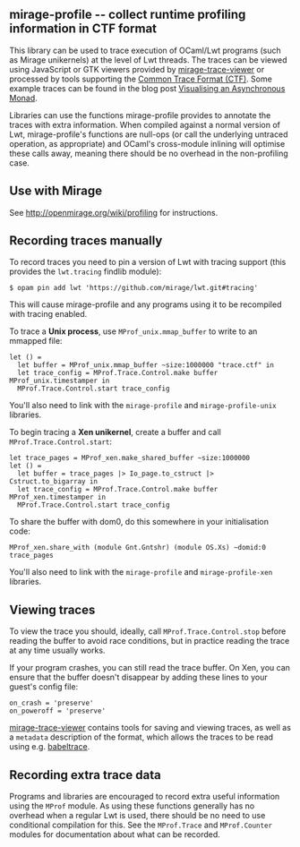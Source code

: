 ## mirage-profile -- collect runtime profiling information in CTF format

This library can be used to trace execution of OCaml/Lwt programs (such as Mirage unikernels) at the level of Lwt threads.
The traces can be viewed using JavaScript or GTK viewers provided by [mirage-trace-viewer][] or processed by tools supporting the [Common Trace Format (CTF)][ctf].
Some example traces can be found in the blog post [Visualising an Asynchronous Monad](http://roscidus.com/blog/blog/2014/10/27/visualising-an-asynchronous-monad/).

Libraries can use the functions mirage-profile provides to annotate the traces with extra information.
When compiled against a normal version of Lwt, mirage-profile's functions are null-ops (or call the underlying untraced operation, as appropriate) and OCaml's cross-module inlining will optimise these calls away, meaning there should be no overhead in the non-profiling case.


## Use with Mirage

See http://openmirage.org/wiki/profiling for instructions.

## Recording traces manually

To record traces you need to pin a version of Lwt with tracing support (this provides the `lwt.tracing` findlib module):

    $ opam pin add lwt 'https://github.com/mirage/lwt.git#tracing'

This will cause mirage-profile and any programs using it to be recompiled with tracing enabled.

To trace a **Unix process**, use `MProf_unix.mmap_buffer` to write to an mmapped file:

    let () =
      let buffer = MProf_unix.mmap_buffer ~size:1000000 "trace.ctf" in
      let trace_config = MProf.Trace.Control.make buffer MProf_unix.timestamper in
      MProf.Trace.Control.start trace_config

You'll also need to link with the `mirage-profile` and `mirage-profile-unix` libraries.

To begin tracing a **Xen unikernel**, create a buffer and call `MProf.Trace.Control.start`:

    let trace_pages = MProf_xen.make_shared_buffer ~size:1000000
    let () = 
      let buffer = trace_pages |> Io_page.to_cstruct |> Cstruct.to_bigarray in
      let trace_config = MProf.Trace.Control.make buffer MProf_xen.timestamper in
      MProf.Trace.Control.start trace_config

To share the buffer with dom0, do this somewhere in your initialisation code:

    MProf_xen.share_with (module Gnt.Gntshr) (module OS.Xs) ~domid:0 trace_pages

You'll also need to link with the `mirage-profile` and `mirage-profile-xen` libraries.

## Viewing traces

To view the trace you should, ideally, call `MProf.Trace.Control.stop` before reading the buffer to avoid race conditions, but in practice reading the trace at any time usually works.

If your program crashes, you can still read the trace buffer.
On Xen, you can ensure that the buffer doesn't disappear by adding these lines to your guest's config file:

    on_crash = 'preserve'
    on_poweroff = 'preserve'

[mirage-trace-viewer][] contains tools for saving and viewing traces, as well as a `metadata` description of the format, which allows the traces to be read using e.g. [babeltrace][].


## Recording extra trace data

Programs and libraries are encouraged to record extra useful information using the `MProf` module.
As using these functions generally has no overhead when a regular Lwt is used, there should be no need to use conditional compilation for this.
See the `MProf.Trace` and `MProf.Counter` modules for documentation about what can be recorded.


[ctf]: http://www.efficios.com/ctf
[babeltrace]: http://www.efficios.com/babeltrace
[mirage-trace-viewer]: https://github.com/talex5/mirage-trace-viewer
